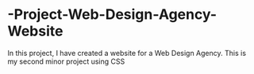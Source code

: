 # -Project-Web-Design-Agency-Website
In this project, I have  created a website for a Web Design Agency. This is my second minor project using CSS
